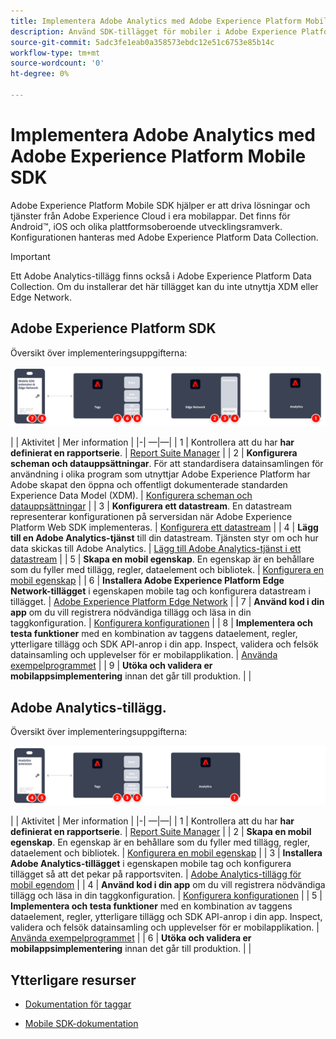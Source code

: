 ```yaml
---
title: Implementera Adobe Analytics med Adobe Experience Platform Mobile SDK
description: Använd SDK-tillägget för mobiler i Adobe Experience Platform Data Collection för att skicka data till Adobe Analytics.
source-git-commit: 5adc3fe1eab0a358573ebdc12e51c6753e85b14c
workflow-type: tm+mt
source-wordcount: '0'
ht-degree: 0%

---
```


# Implementera Adobe Analytics med Adobe Experience Platform Mobile SDK

Adobe Experience Platform Mobile SDK hjälper er att driva lösningar och tjänster från Adobe Experience Cloud i era mobilappar. Det finns för Android™, iOS och olika plattformsoberoende utvecklingsramverk. Konfigurationen hanteras med Adobe Experience Platform Data Collection.
>[!IMPORTANT]
>
>Ett Adobe Analytics-tillägg finns också i Adobe Experience Platform Data Collection. Om du installerar det här tillägget kan du inte utnyttja XDM eller Edge Network.

## Adobe Experience Platform SDK

Översikt över implementeringsuppgifterna:

![Adobe Analytics med hjälp av arbetsflödet för Analytics-tillägget](../../assets/mobilesdk-annotated.png)

| | Aktivitet | Mer information | |-| —|—| | 1 | Kontrollera att du har **har definierat en rapportserie**. | [Report Suite Manager](../../../admin/admin/c-manage-report-suites/report-suites-admin.md) | | 2 | **Konfigurera scheman och datauppsättningar**. För att standardisera datainsamlingen för användning i olika program som utnyttjar Adobe Experience Platform har Adobe skapat den öppna och offentligt dokumenterade standarden Experience Data Model (XDM). | [Konfigurera scheman och datauppsättningar](https://developer.adobe.com/client-sdks/documentation/getting-started/set-up-schemas-and-datasets/) | | 3 | **Konfigurera ett datastream**. En datastream representerar konfigurationen på serversidan när Adobe Experience Platform Web SDK implementeras. | [Konfigurera ett datastream](https://experienceleague.adobe.com/docs/experience-platform/edge/datastreams/configure.html?lang=en) | | 4 | **Lägg till en Adobe Analytics-tjänst** till din datastream. Tjänsten styr om och hur data skickas till Adobe Analytics. | [Lägg till Adobe Analytics-tjänst i ett datastream](https://experienceleague.adobe.com/docs/experience-platform/edge/datastreams/configure.html?lang=en#analytics) | | 5 | **Skapa en mobil egenskap**. En egenskap är en behållare som du fyller med tillägg, regler, dataelement och bibliotek. | [Konfigurera en mobil egenskap](https://developer.adobe.com/client-sdks/documentation/getting-started/create-a-mobile-property/) | | 6 | **Installera Adobe Experience Platform Edge Network-tillägget** i egenskapen mobile tag och konfigurera datastream i tillägget. | [Adobe Experience Platform Edge Network](https://developer.adobe.com/client-sdks/documentation/edge-network/) | | 7 | **Använd kod i din app** om du vill registrera nödvändiga tillägg och läsa in din taggkonfiguration. | [Konfigurera konfigurationen](https://developer.adobe.com/client-sdks/documentation/user-guides/getting-started-with-platform/overview/#set-up-the-configuration) | | 8 | **Implementera och testa funktioner** med en kombination av taggens dataelement, regler, ytterligare tillägg och SDK API-anrop i din app. Inspect, validera och felsök datainsamling och upplevelser för er mobilapplikation. | [Använda exempelprogrammet](https://developer.adobe.com/client-sdks/documentation/user-guides/getting-started-with-platform/overview/#use-the-sample-application) | | 9 | **Utöka och validera er mobilappsimplementering** innan det går till produktion. | |


## Adobe Analytics-tillägg.

Översikt över implementeringsuppgifterna:

![Adobe Analytics med hjälp av arbetsflödet för Analytics-tillägget](../../assets/mobilesdk-analytics-annotated.png)

| | Aktivitet | Mer information | |-| —|—| | 1 | Kontrollera att du har **har definierat en rapportserie**. | [Report Suite Manager](../../../admin/admin/c-manage-report-suites/report-suites-admin.md) | | 2 | **Skapa en mobil egenskap**. En egenskap är en behållare som du fyller med tillägg, regler, dataelement och bibliotek. | [Konfigurera en mobil egenskap](https://developer.adobe.com/client-sdks/documentation/getting-started/create-a-mobile-property/) | | 3 | **Installera Adobe Analytics-tillägget** i egenskapen mobile tag och konfigurera tillägget så att det pekar på rapportsviten. | [Adobe Analytics-tillägg för mobil egendom](https://developer.adobe.com/client-sdks/documentation/adobe-analytics/) | | 4 | **Använd kod i din app** om du vill registrera nödvändiga tillägg och läsa in din taggkonfiguration. | [Konfigurera konfigurationen](https://developer.adobe.com/client-sdks/documentation/user-guides/getting-started-with-platform/overview/#set-up-the-configuration) | | 5 | **Implementera och testa funktioner** med en kombination av taggens dataelement, regler, ytterligare tillägg och SDK API-anrop i din app. Inspect, validera och felsök datainsamling och upplevelser för er mobilapplikation. | [Använda exempelprogrammet](https://developer.adobe.com/client-sdks/documentation/user-guides/getting-started-with-platform/overview/#use-the-sample-application) | | 6 | **Utöka och validera er mobilappsimplementering** innan det går till produktion. | |

## Ytterligare resurser

- [Dokumentation för taggar](https://experienceleague.adobe.com/docs/experience-platform/tags/home.html#)

- [Mobile SDK-dokumentation](https://developer.adobe.com/client-sdks/documentation/)



